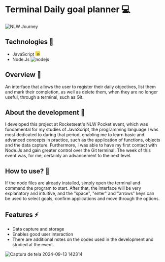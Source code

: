 # Terminal Daily goal planner :computer:

![NLW Journey](https://github.com/user-attachments/assets/16f59f95-70ba-4afb-b603-e8f848a3830f)

## Technologies :wrench:

- JavaScript <img src="https://raw.githubusercontent.com/devicons/devicon/master/icons/javascript/javascript-original.svg" alt="javascript" width="15" height="15"/>
- Node.Js  <img src="https://cdn.jsdelivr.net/gh/devicons/devicon@latest/icons/nodejs/nodejs-original.svg" alt="nodejs" width="20" height="20" />

## Overview :sparkler:
An interface that allows the user to register their daily objectives, list them and mark their completion, as well as delete them, when they are no longer useful, through a terminal, such as Git.

## About the development :file_folder:
I developed this project at Rocketseat's NLW Pocket event, which was fundamental for my studies of JavaScript, the programming language I was most dedicated to during that period, enabling me to learn basic and advanced concepts in practice, such as the application of functions, objects and the data capture. Furthermore, I was able to have my first contact with Node.Js and gain greater control over the Git terminal. The week of this event was, for me, certainly an advancement to the next level.

## How to use? :thought_balloon:
If the node files are already installed, simply open the terminal and command the program to start. After that, the interface will be very explanatory and intuitive, and the "space", "enter" and "arrows" keys can be used to select goals, confirm applications and move through the options.

## Features :zap:
- Data capture and storage
- Enables good user interaction
- There are additional notes on the codes used in the development and studied at the event.

 ![Captura de tela 2024-09-13 142314](https://github.com/user-attachments/assets/1819a1c1-7695-4e4f-ab80-3b635ef3bda2)
